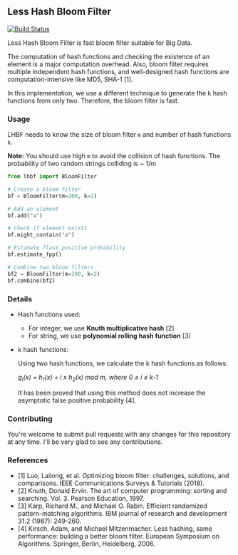 ## Less Hash Bloom Filter
[![Build Status](https://travis-ci.com/garawalid/LH-BloomFilter.svg?branch=master)](https://travis-ci.com/garawalid/LH-BloomFilter)

Less Hash Bloom Filter is fast bloom filter suitable for Big Data. 

The computation of hash functions and checking the existence of an element is a major computation overhead. 
Also, bloom filter requires multiple independent hash functions, and well-designed hash functions are computation-intensive like MD5, SHA-1 [1].  

In this implementation, we use a different technique to generate the k hash functions from only two. Therefore, the bloom filter is fast.

### Usage

LHBF needs to know the size of bloom filter `m` and number of hash functions `k`.

**Note:** You should use high `m` to avoid the collision of hash functions. The probability of two random strings colliding is ~ 1/m



```python
from lhbf import BloomFilter

# Create a bloom filter 
bf = BloomFilter(m=200, k=2)

# Add an element
bf.add("a")

# Check if element exists
bf.might_contain("a")

# Estimate flase positive probability 
bf.estimate_fpp()

# Combine two bloom filters
bf2 = BloomFilter(m=200, k=2)
bf.combine(bf2)

```

### Details

+ Hash functions used: 
    + For integer, we use **Knuth multiplicative hash** [2]
    + For string, we use **polynomial rolling hash function** [3]

+ k hash functions:  

    Using two hash functions, we calculate the k hash functions as follows: 
    
    *g<sub>i</sub>(x) = h<sub>1</sub>(x) + i x h<sub>2</sub>(x) mod m, where 0 &le; i &le; k-1*  
    
    It has been proved that using this method does not increase the asymptotic false positive probability [4].


### Contributing
You're welcome to submit pull requests with any changes for this repository at any time. I'll be very glad to see any contributions.


### References

+ [1] Luo, Lailong, et al. Optimizing bloom filter: challenges, solutions, and comparisons. IEEE Communications Surveys & Tutorials (2018).  
+ [2] Knuth, Donald Ervin. The art of computer programming: sorting and searching. Vol. 3. Pearson Education, 1997.
+ [3] Karp, Richard M., and Michael O. Rabin. Efficient randomized pattern-matching algorithms. IBM journal of research and development 31.2 (1987): 249-260.  
+ [4] Kirsch, Adam, and Michael Mitzenmacher. Less hashing, same performance: building a better bloom filter. European Symposium on Algorithms. Springer, Berlin, Heidelberg, 2006.
